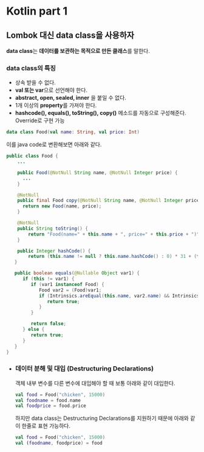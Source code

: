 # Kotlin part 1

## Lombok 대신 data class을 사용하자

**data class**는 **데이터를 보관하는 목적으로 만든 클래스**를 말한다.

### data class의 특징

* 상속 받을 수 없다.
* **val 또는 var**으로 선언해야 한다.
* **abstract, open, sealed, inner** 을 붙일 수 없다.
* 1개 이상의 **property**를 가져야 한다.
* **hashcode(), equals(), toString(), copy()** 메소드를 자동으로 구성해준다.
  Override로 구현 가능

```kotlin
data class Food(val name: String, val price: Int)
```

이를 java code로 변환해보면 아래와 같다.

```java
public class Food {
    ...

    public Food(@NotNull String name, @NotNull Integer price) {
      ...
    }

    @NotNull
    public final Food copy(@NotNull String name, @NotNull Integer price) {
      return new Food(name, price);
    }

    @NotNull
    public String toString() {
        return "Food(name=" + this.name + ", price=" + this.price + ")";
    }

    public Integer hashCode() {
        return (this.name != null ? this.name.hashCode() : 0) * 31 + (this.price != null ? this.price.hashCode() : 0);
   }

   public boolean equals(@Nullable Object var1) {
      if (this != var1) {
         if (var1 instanceof Food) {
            Food var2 = (Food)var1;
            if (Intrinsics.areEqual(this.name, var2.name) && Intrinsics.areEqual(this.price, var2.price)) {
               return true;
            }
         }

         return false;
      } else {
         return true;
      }
   }
}

```

* ### 데이터 분해 및 대입 (Destructuring Declarations)

  객체 내부 변수를 다른 변수에 대입해야 할 때 보통 아래와 같이 대입한다.

  ```kotlin
  val food = Food("chicken", 15000)
  val foodname = food.name
  val foodprice = food.price
  ```

  하지만 data class는 Destructuring Declarations를 지원하기 때문에 아래와 같이 한줄로 표현 가능하다.

  ```kotlin
  val food = Food("chicken", 15000)
  val (foodname, foodprice) = food
  ```

  ​

